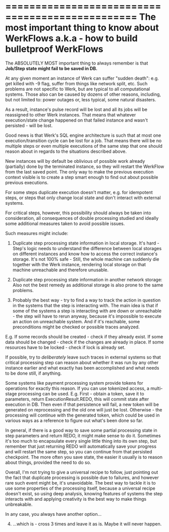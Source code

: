 ================================================
The most important thing to know about WerkFlows
a.k.a - how to build bulletproof WerkFlows
================================================


The ABSOLUTELY MOST important thing to always remember is that
	**Job/Step state might fail to be saved in DB.**

At any given moment an instance of Werk can suffer "sudden death": e.g. get killed with -9 flag, suffer from things like network split, etc.
Such problems are not specific to Werk, but are typical to all computational systems.
Those also can be caused by dozens of other reasons, including, but not limited to: power outages or, less typical, some natural disasters.

As a result, instance's pulse record will be lost and all its jobs will be reassigned to other Werk instances.
That means that whatever execution/state change happened on that failed instance and wasn't persisted - will be lost.

Good news is that Werk's SQL engine architecture is such that at most one execution/transition cycle can be lost for a job.
That means there will be no multiple steps or even multiple executions of the same step that one should reason about in regards to the situations described above. 

New instances will by default be oblivious of possible work already (partially) done by the terminated instance, so they will restart the WerkFlow from the last saved point. The only way to make the previous execution context visible is to create a step smart enough to find out about possible previous executions.

For some steps duplicate execution doesn't matter, e.g. for idempotent steps, or steps that only change local state and don't interact with external systems.

For critical steps, however, this possibility should always be taken into consideration, all consequences of double processing studied and ideally some additional measures taken to avoid possible issues.

Such measures might include:
1) Duplicate step processing state information in local storage.
It's hard - Step's logic needs to understand the difference between local storages on different instances and know how to access the correct instance's storage.
It's not 100% safe - Still, the whole machine can suddenly die together with the Werk instance, rendering local storage on that machine unreachable and therefore unusable. 

2) Duplicate step processing state information in another network storage:
Also not the best remedy as additional storage is also prone to the same problems.  

3) Probably the best way - try to find a way to track the action in question in the systems that the step is interacting with.
The main idea is that if some of the systems a step is interacting with are down or unreachable - the step will have to rerun anyway, because it's impossible to execute an action on unreachable system. And if it's reachable, some preconditions might be checked or possible traces analyzed.

E.g.
If some records should be created - check if they already exist.
If some data should be changed - check if the changes are already in place.
If some resources have to be locked - check if lock is already set.

If possible, try to _deliberately_ leave such traces in external systems so that critical processing step can reason about whether it was run by any other instance earlier and what exactly has been accomplished and what needs to be done still, if anything.

Some systems like payment processing system provide tokens for operations for exactly this reason.
If you can use tokenized access, a multi-stage processing can be used.
E.g. 
First - obtain a token, save it to parameters, return ExecutionResult.REDO, this will commit state after execution in DB.
Then even if that persistence will fail, a new token will be generated on reprocessing and the old one will just be lost.
Otherwise - the processing will continue with the generated token, which could be used in various ways as a reference to figure out what's been done so far.

In general, if there is a good way to save some partial processing state in step parameters and return REDO, it might make sense to do it. Sometimes it's too much to encapsulate every single little thing into its own step, but remember that just returning REDO will automatically save your progress and will restart the same step, so you can continue from that persisted checkpoint.
The more often you save state, the easier it usually is to reason about things, provided the need to do so.

Overall, I'm not trying to give a universal recipe to follow, just pointing out the fact that duplicate processing is possible due to failures, and however rare such event might be, it's unavoidable. The best way to tackle it is to use some properties of the processing itself, because a universal recipe doesn't exist, so using deep analysis, knowing features of systems the step interacts with and applying creativity is the best way to make things unbreakable.

In any case, you always have another option...

4) ...which is - cross 3 times and leave it as is.
Maybe it will never happen.